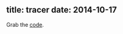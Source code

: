 title: tracer
date: 2014-10-17
---

<p>Grab the <a href="https://sourcegraph.com/github.com/samertm/stacktracer">code</a>.</p>
<div id="tracer"></div>
<script src="/js/jquery-1.11.0.min.js"></script>
<script src="/js/jquery-migrate-1.2.1.min.js"></script>
<script src="/js/react-0.11.2.js"></script>
<script src="/js/JSXTransformer-0.11.2.js"></script>
<script type="text/jsx" src="/js/stacktracer.js"></script>

